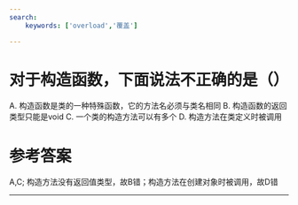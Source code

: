 ```yaml
---
search:
    keywords: ['overload','覆盖']

---
```



# 对于构造函数，下面说法不正确的是（）

A. 构造函数是类的一种特殊函数，它的方法名必须与类名相同
B. 构造函数的返回类型只能是void
C. 一个类的构造方法可以有多个
D. 构造方法在类定义时被调用

# 参考答案

A,C;
构造方法没有返回值类型，故B错；构造方法在创建对象时被调用，故D错


---